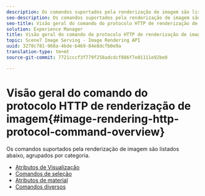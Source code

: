 ```yaml
---
description: Os comandos suportados pela renderização de imagem são listados abaixo, agrupados por categoria.
seo-description: Os comandos suportados pela renderização de imagem são listados abaixo, agrupados por categoria.
seo-title: Visão geral do comando do protocolo HTTP de renderização de imagem
solution: Experience Manager
title: Visão geral do comando do protocolo HTTP de renderização de imagem
topic: Scene7 Image Serving - Image Rendering API
uuid: 3278c781-968a-4bde-b469-84e8dcfb0e9a
translation-type: tm+mt
source-git-commit: 7721cccf3f779f258adcdcf886f7e01111e92be0

---
```



# Visão geral do comando do protocolo HTTP de renderização de imagem{#image-rendering-http-protocol-command-overview}

Os comandos suportados pela renderização de imagem são listados abaixo, agrupados por categoria.

* [Atributos de Visualização](r-ir-view-attributes.md)
* [Comandos de seleção](r-ir-selection-commands.md)
* [Atributos de material](r-ir-material-attributes.md)
* [Comandos diversos](r-ir-miscellaneous-commands.md)
